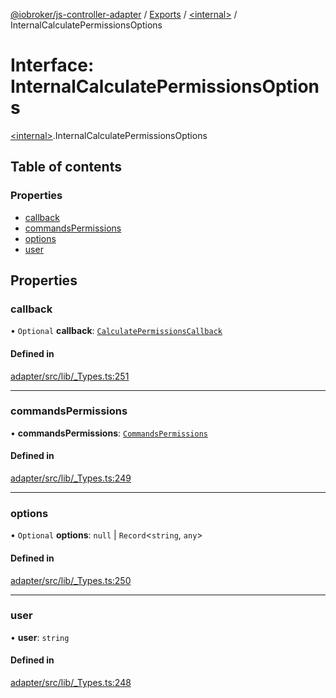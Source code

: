 [@iobroker/js-controller-adapter](../README.md) / [Exports](../modules.md) / [\<internal\>](../modules/internal_.md) / InternalCalculatePermissionsOptions

# Interface: InternalCalculatePermissionsOptions

[\<internal\>](../modules/internal_.md).InternalCalculatePermissionsOptions

## Table of contents

### Properties

- [callback](internal_.InternalCalculatePermissionsOptions.md#callback)
- [commandsPermissions](internal_.InternalCalculatePermissionsOptions.md#commandspermissions)
- [options](internal_.InternalCalculatePermissionsOptions.md#options)
- [user](internal_.InternalCalculatePermissionsOptions.md#user)

## Properties

### callback

• `Optional` **callback**: [`CalculatePermissionsCallback`](../modules/internal_.md#calculatepermissionscallback)

#### Defined in

[adapter/src/lib/_Types.ts:251](https://github.com/ioBroker/ioBroker.js-controller/blob/20b08f31/packages/adapter/src/lib/_Types.ts#L251)

___

### commandsPermissions

• **commandsPermissions**: [`CommandsPermissions`](../modules/internal_.md#commandspermissions)

#### Defined in

[adapter/src/lib/_Types.ts:249](https://github.com/ioBroker/ioBroker.js-controller/blob/20b08f31/packages/adapter/src/lib/_Types.ts#L249)

___

### options

• `Optional` **options**: ``null`` \| `Record`\<`string`, `any`\>

#### Defined in

[adapter/src/lib/_Types.ts:250](https://github.com/ioBroker/ioBroker.js-controller/blob/20b08f31/packages/adapter/src/lib/_Types.ts#L250)

___

### user

• **user**: `string`

#### Defined in

[adapter/src/lib/_Types.ts:248](https://github.com/ioBroker/ioBroker.js-controller/blob/20b08f31/packages/adapter/src/lib/_Types.ts#L248)
